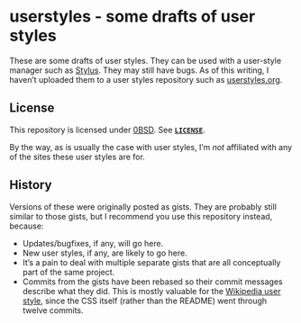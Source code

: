 # userstyles - some drafts of user styles

These are some drafts of user styles. They can be used with a user-style
manager such as [Stylus](https://add0n.com/stylus.html). They may still have
bugs. As of this writing, I haven&rsquo;t uploaded them to a user styles
repository such as [userstyles.org](https://userstyles.org/).

## License

This repository is licensed under [0BSD](https://spdx.org/licenses/0BSD.html).
See [**`LICENSE`**](LICENSE).

By the way, as is usually the case with user styles, I&rsquo;m *not* affiliated
with any of the sites these user styles are for.

## History

Versions of these were originally posted as gists. They are probably still
similar to those gists, but I recommend you use this repository instead,
because:

- Updates/bugfixes, if any, will go here.
- New user styles, if any, are likely to go here.
- It&rsquo;s a pain to deal with multiple separate gists that are all
  conceptually part of the same project.
- Commits from the gists have been rebased so their commit messages describe
  what they did. This is mostly valuable for the [Wikipedia user
  style](wikipedia.org/), since the CSS itself (rather than the README) went
  through twelve commits.

